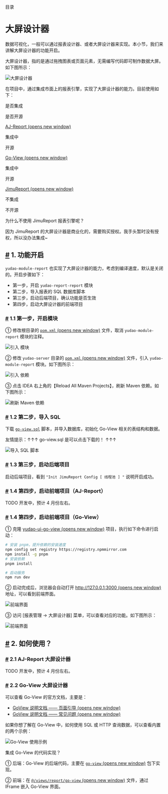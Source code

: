目录

# 大屏设计器

数据可视化，一般可以通过报表设计器、或者大屏设计器来实现。本小节，我们来讲解大屏设计器的功能开启。

大屏设计器，指的是通过拖拽图表或页面元素，无需编写代码即可制作数据大屏。如下图所示：

![大屏设计器](./static/大屏设计器.gif)

在项目中，通过集成市面上的报表引擎，实现了大屏设计器的能力。目前使用如下：

是否集成

是否开源

[AJ-Report (opens new window)](https://gitee.com/anji-plus/report)

集成中

开源

[Go-View (opens new window)](https://gitee.com/dromara/go-view)

集成中

开源

[JimuReport (opens new window)](https://github.com/jeecgboot/JimuReport)

不集成

不开源

为什么不使用 JimuReport 报表引擎呢？

因为 JimuReport 的大屏设计器是商业化的，需要购买授权。我手头暂时没有授权，所以没办法集成~

## [#](#_1-功能开启) 1. 功能开启

`yudao-module-report` 也实现了大屏设计器的能力，考虑到编译速度，默认是关闭的。开启步骤如下：

*   第一步，开启 `yudao-report-report` 模块
*   第二步，导入报表的 SQL 数据库脚本
*   第三步，启动后端项目，确认功能是否生效
*   第四步，启动大屏设计器的前端项目

### [#](#_1-1-第一步-开启模块) 1.1 第一步，开启模块

① 修改根目录的 [`pom.xml` (opens new window)](https://github.com/YunaiV/ruoyi-vue-pro/blob/master/pom.xml) 文件，取消 `yudao-module-report` 模块的注释。

![引入  模块](./static/第一步-01.png)

② 修改 `yudao-server` 目录的 [`pom.xml` (opens new window)](https://github.com/YunaiV/ruoyi-vue-pro/blob/master/yudao-server/pom.xml) 文件，引入 `yudao-module-report` 模块。如下图所示：

![引入  依赖](./static/第一步-02.png)

③ 点击 IDEA 右上角的【Reload All Maven Projects】，刷新 Maven 依赖。如下图所示：

![刷新 Maven 依赖](./static/第一步-03.png)

### [#](#_1-2-第二步-导入-sql) 1.2 第二步，导入 SQL

下载 [`go-view.sql`](/file/go-view.sql) 脚本，并导入数据库，初始化 Go-View 相关的表结构和数据。

友情提示：↑↑↑ go-view.sql 是可以点击下载的！ ↑↑↑

![导入 SQL 脚本](./static/第二步-01.png)

### [#](#_1-3-第三步-启动后端项目) 1.3 第三步，启动后端项目

启动后端项目，看到 `"Init JimuReport Config [ 线程池 ] "` 说明开启成功。

### [#](#_1-4-第四步-启动前端项目-aj-report) 1.4 第四步，启动前端项目（AJ-Report）

TODO 开发中，预计 4 月份左右。

### [#](#_1-4-第四步-启动前端项目-go-view) 1.4 第四步，启动前端项目（Go-View）

① 克隆 [yudao-ui-go-view (opens new window)](https://gitee.com/yudaocode/yudao-ui-go-view) 项目，执行如下命令进行启动：

```bash
# 安装 pnpm，提升依赖的安装速度
npm config set registry https://registry.npmmirror.com
npm install -g pnpm
# 安装依赖
pnpm install

# 启动服务
npm run dev

```

② 启动完成后，浏览器会自动打开 [http://127.0.0.1:3000 (opens new window)](http://127.0.0.1:3000) 地址，可以看到前端界面。

![前端界面](./static/第四步-GoView-01.png)

③ 访问 \[报表管理 -> 大屏设计器\] 菜单，可以查看对应的功能。如下图所示：

![前端界面](./static/第四步-GoView-02.png)

## [#](#_2-如何使用) 2. 如何使用？
### [#](#_2-1-aj-report-大屏设计器) 2.1 AJ-Report 大屏设计器

TODO 开发中，预计 4 月份左右。

### [#](#_2-2-go-view-大屏设计器) 2.2 Go-View 大屏设计器

可以查看 Go-View 的官方文档，主要是：

*   [GoView 说明文档 —— 页面引导 (opens new window)](https://www.mtruning.club/guide/start/pageGuide.html)
*   [GoView 说明文档 —— 常见问题 (opens new window)](https://www.mtruning.club/guide/start/more.html)

如果你想了解在 Go-View 中，如何使用 SQL 或 HTTP 查询数据，可以查看内置的两个示例：

![Go-View 使用示例](./static/如何使用-GoView.png)

集成 Go-View 的代码实现？

① 后端：Go-View 的后端代码，主要在 [`go-view` (opens new window)](https://github.com/YunaiV/ruoyi-vue-pro/blob/master/yudao-module-report/yudao-module-report-biz/src/main/java/cn/iocoder/yudao/module/report/controller/admin/goview/) 包下实现。

② 前端：在 [`@/views/report/go-view` (opens new window)](https://github.com/yudaocode/yudao-ui-admin-vue2/blob/master/src/views/report/goview/index.vue) 文件，通过 IFrame 嵌入 Go-View 界面。